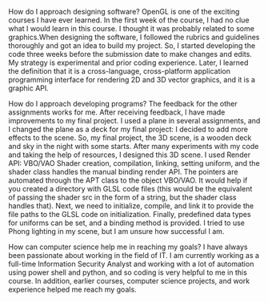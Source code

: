 How do I approach designing software?
OpenGL is one of the exciting courses I have ever learned. In the first week of the course, I had no clue what I would learn in this course. I thought it was probably related to some graphics.When designing the software, I followed the rubrics and guidelines thoroughly and got an idea to build my project. So, I started developing the code three weeks before the submission date to make changes and edits. My strategy is experimental and prior coding experience. Later, I learned the definition that it is a cross-language, cross-platform application programming interface for rendering 2D and 3D vector graphics, and it is a graphic API. 

 How do I approach developing programs?
The feedback for the other assignments works for me. After receiving feedback, I have made improvements to my final project.
I used a plane in several assignments, and I changed the plane as a deck for my final project: I decided to add more effects to the scene. So, my final project, the 3D scene, is a wooden deck and sky in the night with some starts. After many experiments with my code and taking the help of resources, I designed this 3D scene. 
I used Render API: VBO/VAO
Shader creation, compilation, linking, setting uniform, and the shader class handles the manual
binding render API. The pointers are automated through the APT class to the object VBO/VAO. It would help if you created a directory with GLSL code files (this would be the equivalent of passing the shader src in the form of a string, but the shader class handles that). Next, we need to initialize, compile, and link it to provide the file paths to the GLSL code on initialization. Finally, predefined data types for uniforms can be set, and a binding method is provided. I tried to use Phong lighting in my scene, but I am unsure how successful I am. 

 How can computer science help me in reaching my goals?
I have always been passionate about working in the field of IT. I am currently working as a full-time Information Security Analyst and working with a lot of automation using power shell and python, and so coding is very helpful to me in this course. In addition, earlier courses, computer science projects, and work experience helped me reach my goals. 
